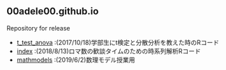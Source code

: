 ## 00adele00.github.io

Repository for release

* [t_test_anova](https://00adele00.github.io/t_test_anova.html) :(2017/10/18)学部生にt検定と分散分析を教えた時のRコード
* [index](https://00adele00.github.io/index.html) :(2018/8/13)ロマ数の歓談タイムのための時系列解析Rコード
* [mathmodels](https://00adele00.github.io/mathmodels.html) :(2019/6/2)数理モデル授業用

